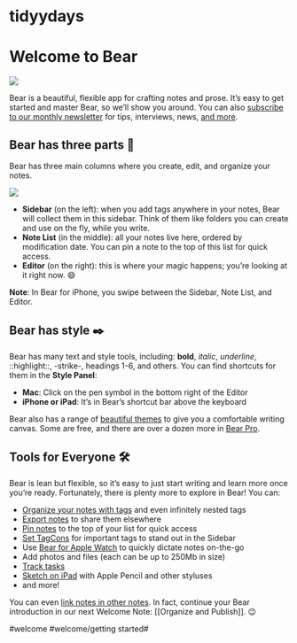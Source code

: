 # tidyydays
# Welcome to Bear
![](&&&SFLOCALFILEPATH&&&Welcome@2x.jpg)

Bear is a beautiful, flexible app for crafting notes and prose. It’s easy to get started and master Bear, so we’ll show you around. You can also [subscribe to our monthly newsletter](http://eepurl.com/dvs38P) for tips, interviews, news, [and more](https://bear.app/faq/).

## Bear has three parts 🐻
Bear has three main columns where you create, edit, and organize your notes.

![](&&&SFLOCALFILEPATH&&&Bear%203%20columns.png)


* **Sidebar** (on the left): when you add tags anywhere in your notes, Bear will collect them in this sidebar. Think of them like folders you can create and use on the fly, while you write.
* **Note List** (in the middle): all your notes live here, ordered by modification date. You can pin a note to the top of this list for quick access.
* **Editor** (on the right): this is where your magic happens; you’re looking at it right now. 😄

**Note**: In Bear for iPhone, you swipe between the Sidebar, Note List, and Editor.

## Bear has style ✒️
Bear has many text and style tools, including: **bold**, _italic_, _underline_, ::highlight::, -strike-, headings 1-6, and others. You can find shortcuts for them in the **Style Panel**:

* **Mac**: Click on the pen symbol in the bottom right of the Editor
* **iPhone or iPad**: It’s in Bear’s shortcut bar above the keyboard

Bear also has a range of [beautiful themes](bear://x-callback-url/open-themes) to give you a comfortable writing canvas. Some are free, and there are over a dozen more in [Bear Pro](bear://x-callback-url/open-bear-pro).

## Tools for Everyone 🛠
Bear is lean but flexible, so it’s easy to just start writing and learn more once you’re ready. Fortunately, there is plenty more to explore in Bear! You can:

* [Organize your notes with tags](https://blog.bear.app/2017/08/bear-tips-organize-notes-with-tags-and-infinite-nested-tags/) and even infinitely nested tags
* [Export notes](https://blog.bear.app/2017/08/bear-tips-turn-your-notes-into-pdf-jpg-and-more/) to share them elsewhere
* [Pin notes](https://blog.bear.app/2017/09/bear-tips-pin-notes-to-the-top-to-stay-on-task/) to the top of your list for quick access
* [Set TagCons](https://blog.bear.app/2018/08/bear-tips-make-your-important-tags-stand-out-with-tagcons/) for important tags to stand out in the Sidebar
* Use [Bear for Apple Watch](https://bear.app/faq/Bear%20for%20Apple%20Watch%20overview/) to quickly dictate notes on-the-go
* Add photos and files (each can be up to 250Mb in size)
* [Track tasks](https://blog.bear.app/2017/02/bear-tips-check-your-task-progress/)
* [Sketch on iPad](https://bear.app/faq/Attachments/Add%20Sketches%20to%20your%20notes/) with Apple Pencil and other styluses
* and more!

You can even [link notes in other notes](https://blog.bear.app/2017/03/bear-tips-link-notes-for-fun-and-profit/). In fact, continue your Bear introduction in our next Welcome Note: [[Organize and Publish]]. 😉

#welcome #welcome/getting started#
